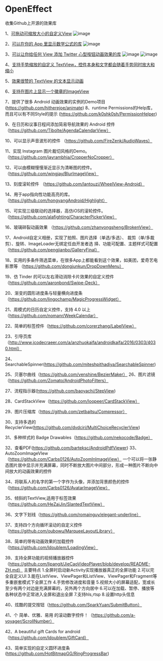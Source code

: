 # OpenEffect
收集Github上开源的效果库


1、[可拖动可缩放大小的自定义View](https://github.com/hpfs0/DragScaleCircleView)
![image](https://github.com/jaysonn/OpenEffect/blob/master/img/picture1.png)



2、[可以在你的 App 里显示数学公式的库](https://github.com/kexanie/MathView)
![image](https://github.com/jaysonn/OpenEffect/blob/master/img/picture2.png)



3、[可以让你给任何 View 添加 Twitter 心型按钮动画效果的库](https://github.com/hanks-zyh/SmallBang)
![image](https://github.com/jaysonn/OpenEffect/blob/master/img/picture3.png)
![image](https://github.com/jaysonn/OpenEffect/blob/master/img/picture4.png)
  


4、[支持手势缩放的自定义 TextView，控件本身和文字都会随着手势同时放大和缩小](https://github.com/nomanr/ZoomTextView)


5、[效果很赞的 TextView 的文本显示动画](https://github.com/hanks-zyh/HTextView)


6、[支持在图片上显示一个徽章的ImageView](https://github.com/yesidlazaro/BadgedImageview)



7、提供了很多 Android 动画效果的实例的Demo项目 (https://github.com/hitherejoe/animate)
8、runtime Permissions的Help库，而且可以有不同Style的提示 (https://github.com/k0shk0sh/PermissionHelper)


9、在日历和议事日程间添加简易导航效果的 Android 控件 （https://github.com/Tibolte/AgendaCalendarView）



10、可以显示声音波形的控件 （https://github.com/FireZenk/AudioWaves）





11、实现 Instagram 图片裁切风格的Demo。（https://github.com/jayrambhia/CropperNoCropper）




12、可以由模糊慢慢渐近显示为清晰图的控件。（https://github.com/wingjay/BlurImageView）



13、刻度滚轮控件 （https://github.com/lantouzi/WheelView-Android）



14、用于app指向性功能高亮的库。（https://github.com/hongyangAndroid/Highlight）




15、可实现三级联动的选择器，高仿iOS的滚轮控件。（https://github.com/alafighting/CharacterPickerView）



16、玻璃碎裂动画效果 （https://github.com/zhanyongsheng/BrokenView）




17、Android自定义相册，实现了拍照、图片选择（单选/多选）、 裁剪（单/多裁剪）、旋转、ImageLoader无绑定任由开发者选 择、功能可配置、主题样式可配置 （https://github.com/pengjianbo/GalleryFinal）



18、实用的多条件筛选菜单，在很多App上都能看到这个效果，如美团，爱奇艺电影票等 （https://github.com/dongjunkun/DropDownMenu）




19、仿 Tinder 的可以左右滑动消除卡片效果的自定义控件（https://github.com/aaronbond/Swipe-Deck）
          


20、渐变的圆形进度条与轻量横向进度条 （https://github.com/lingochamp/MagicProgressWidget）




21、周模式的日历自定义控件，支持 4.0 以上（https://github.com/nomanr/WeekCalendar）




22、简单的标签控件（https://github.com/corerzhang/LabelView）




23、引导页库（http://www.jcodecraeer.com/a/anzhuokaifa/androidkaifa/2016/0303/4030.html）





24、SearchableSpinner(https://github.com/miteshpithadiya/SearchableSpinner)





25、贝塞尔曲线（https://github.com/venshine/BezierMaker）
26、图片滤镜（https://github.com/Zomato/AndroidPhotoFilters）





27、流程指示器(https://github.com/baoyachi/StepView)



28、CardStackView（https://github.com/loopeer/CardStackView）



29、图片压缩库（https://github.com/zetbaitsu/Compressor）





30、支持多选的RecyclerView(https://github.com/dvdciri/MultiChoiceRecyclerView)







31、多种样式的 Badge Drawables（https://github.com/nekocode/Badge）



32、查看PDF(https://github.com/barteksc/AndroidPdfViewer)
33、AutoZoomImageVIew（https://github.com/Carbs0126/AutoZoomInImageView）
一个可以将一张静态图片居中显示并充满屏幕，同时不断放大图片中间部分，形成一种图片不断向中间放大的动画效果的控件



34、将联系人的名字的第一个字作为头像，并添加背景颜色的控件（https://github.com/Carbs0126/AvatarImageView）



35、倾斜的TextView,适用于标签效果（https://github.com/HeZaiJin/SlantedTextView）



36、文字下划线（https://github.com/romainguy/elegant-underline）



37、支持四个方向循环滚动的自定义控件（https://github.com/oubowu/MarqueeLayoutLibrary）




38、简单的带有动画效果的加载控件（https://github.com/ldoublem/LoadingView）




39、支持全屏功能的视频播放器控件（https://github.com/lipangit/JieCaoVideoPlayer/blob/develop/README-ZH.md）
主要特点
1.全屏时启动新Activity实现播放器真正的全屏功能
2.可以完全自定义UI
3.能在ListView、ViewPager和ListView、ViewPager和Fragment等多重嵌套模式下全屏工作
4.手势修改进度和音量
5.视频大小的屏幕适配，宽或长至少有两个对边是充满屏幕的，另外两个方向居中
6.可以在加载、暂停、播放等各种状态中正常进入全屏和退出全屏
7.支持hls,rtsp
8.设置http头信息


40、炫酷的提交按钮（https://github.com/SparkYuan/SubmitButton）



41、个 简单、优雅、易用 的滚动数字控件！（https://github.com/a-voyager/ScrollNumber）




42、A beautiful gift Cards for android（https://github.com/ldoublem/GiftCard）




43、简单实现的自定义圆环进度条(https://github.com/HotBitmapGG/RingProgressBar)

